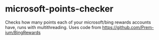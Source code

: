 # microsoft-points-checker
Checks how many points each of your microsoft/bing rewards accounts have, runs with multithreading.
Uses code from https://github.com/Prem-ium/BingRewards

